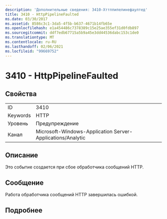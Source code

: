 ```yaml
---
description: 'Дополнительные сведения: 3410-Хттппипелинефаултед'
title: 3410 - HttpPipelineFaulted
ms.date: 03/30/2017
ms.assetid: 8586c3c1-3da5-4f5b-b637-4671b14fb65e
ms.openlocfilehash: e1a454486c7378389c15e25ae355ef31d0fdb897
ms.sourcegitcommit: ddf7edb67715a5b9a45e3dd44536dabc153c1de0
ms.translationtype: MT
ms.contentlocale: ru-RU
ms.lasthandoff: 02/06/2021
ms.locfileid: "99669752"
---
```

# <a name="3410---httppipelinefaulted"></a>3410 - HttpPipelineFaulted

## <a name="properties"></a>Свойства  
  
|||  
|-|-|  
|ID|3410|  
|Keywords|HTTP|  
|Уровень|Предупреждение|  
|Канал|Microsoft-Windows-Application Server-Applications/Analytic|  
  
## <a name="description"></a>Описание  

 Это событие создается при сбое обработчика сообщений HTTP.  
  
## <a name="message"></a>Сообщение  

 Работа обработчика сообщений HTTP завершилась ошибкой.  
  
## <a name="details"></a>Подробнее
